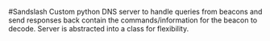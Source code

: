 #Sandslash
Custom python DNS server to handle queries from beacons and send responses back contain the
commands/information for the beacon to decode. Server is abstracted into a class for flexibility.
